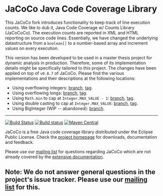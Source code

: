 JaCoCo Java Code Coverage Library
=================================

This JaCoCo fork introduces functionality to keep track of line execution counts. We like to dub it, Java Code Coverage w/ Counts Library (JaCoCoCo). The execution counts are reported in XML and HTML reporting on source code lines. Essentially, we have changed the underlying datastructure from a `boolean[]` to a number-based array and increment values on every execution. 

This version has been developed to be used in a master thesis project for dynamic analysis in production. Therefore, some of its implementation details might be specifically tailored to this project. The changes have been applied on top of `v0.8.7` of JaCoCo. Please find the various implementations and their descriptions at the following locations:

- Using overflowing integers: [branch](https://github.com/Badbond/jacoco/tree/track-line-execution-count-integer-overflow), [tag](https://github.com/Badbond/jacoco/releases/tag/integer-overflow).
- Using overflowing longs: [branch](https://github.com/Badbond/jacoco/tree/track-line-execution-count-long-overflow), [tag](https://github.com/Badbond/jacoco/releases/tag/long-overflow).
- Using `Math.min` to cap at `Integer.MAX_VALUE - 1`: [branch](https://github.com/Badbond/jacoco/tree/track-line-execution-count-math-min), [tag](https://github.com/Badbond/jacoco/releases/tag/math-min).
- Using double casting to cap at `Integer.MAX_VALUE`: [branch](https://github.com/Badbond/jacoco/tree/track-line-execution-count-double-cast), [tag](https://github.com/Badbond/jacoco/releases/tag/double-cast).
- Using BigInteger (WIP -- abandoned): [branch](https://github.com/Badbond/jacoco/tree/track-line-execution-count-big-int-wip).

---

[![Build Status](https://dev.azure.com/jacoco-org/JaCoCo/_apis/build/status/JaCoCo?branchName=master)](https://dev.azure.com/jacoco-org/JaCoCo/_build/latest?definitionId=1&branchName=master)
[![Build status](https://ci.appveyor.com/api/projects/status/g28egytv4tb898d7/branch/master?svg=true)](https://ci.appveyor.com/project/JaCoCo/jacoco/branch/master)
[![Maven Central](https://img.shields.io/maven-central/v/org.jacoco/jacoco.svg)](http://search.maven.org/#search|ga|1|g%3Aorg.jacoco)

JaCoCo is a free Java code coverage library distributed under the Eclipse Public
License. Check the [project homepage](http://www.jacoco.org/jacoco)
for downloads, documentation and feedback.

Please use our [mailing list](https://groups.google.com/forum/?fromgroups=#!forum/jacoco)
for questions regarding JaCoCo which are not already covered by the
[extensive documentation](http://www.jacoco.org/jacoco/trunk/doc/).

Note: We do not answer general questions in the project's issue tracker. Please use our [mailing list](https://groups.google.com/forum/?fromgroups=#!forum/jacoco) for this.
-------------------------------------------------------------------------
